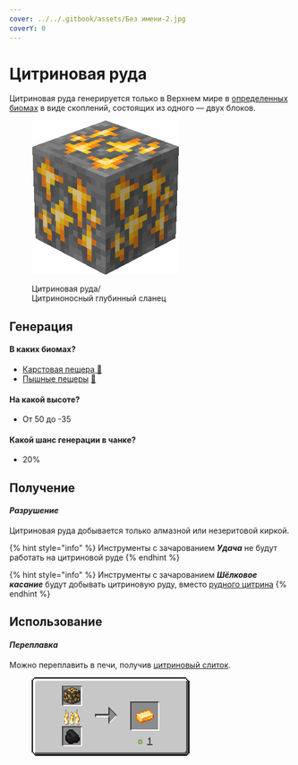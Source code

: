 ```yaml
---
cover: ../../.gitbook/assets/Без имени-2.jpg
coverY: 0
---
```


# Цитриновая руда

Цитриновая руда генерируется только в Верхнем мире в [определенных биомах](citrinovaya-ruda.md#v-kakikh-biomakh) в виде скоплений, состоящих из одного — двух блоков.

<figure><img src="../../.gitbook/assets/yellow_ore.gif" alt=""><figcaption><p>Цитриновая руда/<br>Цитриноносный глубинный сланец</p></figcaption></figure>

## Генерация

#### В каких биомах?

* [Карстовая пещера](https://minecraft.fandom.com/ru/wiki/%D0%9A%D0%B0%D1%80%D1%81%D1%82%D0%BE%D0%B2%D0%B0%D1%8F\_%D0%BF%D0%B5%D1%89%D0%B5%D1%80%D0%B0)[ 🔗](https://minecraft.fandom.com/ru/wiki/%D0%A2%D1%91%D0%BF%D0%BB%D1%8B%D0%B9\_%D0%BE%D0%BA%D0%B5%D0%B0%D0%BD)
* [Пышные пещеры](https://minecraft.fandom.com/ru/wiki/%D0%9F%D1%8B%D1%88%D0%BD%D1%8B%D0%B5\_%D0%BF%D0%B5%D1%89%D0%B5%D1%80%D1%8B) [🔗](https://minecraft.fandom.com/ru/wiki/%D0%A3%D0%BC%D0%B5%D1%80%D0%B5%D0%BD%D0%BD%D1%8B%D0%B9\_%D0%BE%D0%BA%D0%B5%D0%B0%D0%BD)

#### На какой высоте?

* От 50 до -35

#### Какой шанс генерации в чанке?

* 20%

## Получение

#### _Разрушение_

Цитриновая руда добывается только алмазной или незеритовой киркой.

{% hint style="info" %}
Инструменты с зачарованием _**Удача**_ не будут работать на цитриновой руде
{% endhint %}

{% hint style="info" %}
Инструменты с зачарованием _**Шёлковое касание**_ будут добывать цитриновую руду, вместо [рудного цитрина](../materialy/metally-i-mineraly/rudnyi-citrin.md)
{% endhint %}

## Использование

#### _Переплавка_

Можно переплавить в печи, получив [цитриновый слиток](../materialy/metally-i-mineraly/citrinovyi-slitok.md).

<figure><img src="../../.gitbook/assets/yellow_ore_ingot_result.gif" alt=""><figcaption></figcaption></figure>
